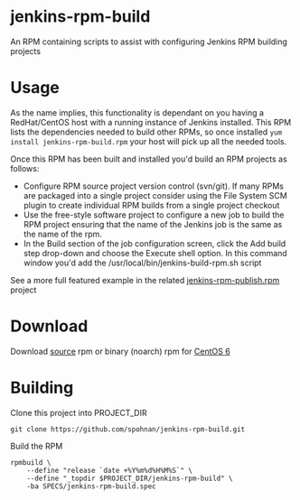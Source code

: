 jenkins-rpm-build
=================

An RPM containing scripts to assist with configuring Jenkins RPM building projects


Usage
=================
As the name implies, this functionality is dependant on you having a RedHat/CentOS host with
a running instance of Jenkins installed. This RPM lists the dependencies needed to build other
RPMs, so once installed `yum install jenkins-rpm-build.rpm` your host will pick up all the needed tools.

Once this RPM has been built and installed you'd build an RPM projects as follows:

* Configure RPM source project version control (svn/git). If many RPMs are packaged into a single project consider
  using the File System SCM plugin to create individual RPM builds from a single project checkout
* Use the free-style software project to configure a new job to build the RPM project ensuring
  that the name of the Jenkins job is the same as the name of the rpm.
* In the Build section of the job configuration screen, click the Add build step drop-down and choose
  the Execute shell option. In this command window you'd add the /usr/local/bin/jenkins-build-rpm.sh script

See a more full featured example in the related [jenkins-rpm-publish.rpm](https://github.com/spohnan/jenkins-rpm-publish) project

Download
=================
Download [source](http://static-01.andyspohn.com/rpm/centos/6/jenkins-rpm-build-1.0.src.rpm) rpm
or binary (noarch) rpm for [CentOS 6](http://static-01.andyspohn.com/rpm/centos/6/jenkins-rpm-build-1.0.noarch.rpm)


Building
=================
Clone this project into PROJECT_DIR

    git clone https://github.com/spohnan/jenkins-rpm-build.git

Build the RPM

    rpmbuild \
        --define "release `date +%Y%m%d%H%M%S`" \
        --define "_topdir $PROJECT_DIR/jenkins-rpm-build" \
        -ba SPECS/jenkins-rpm-build.spec
